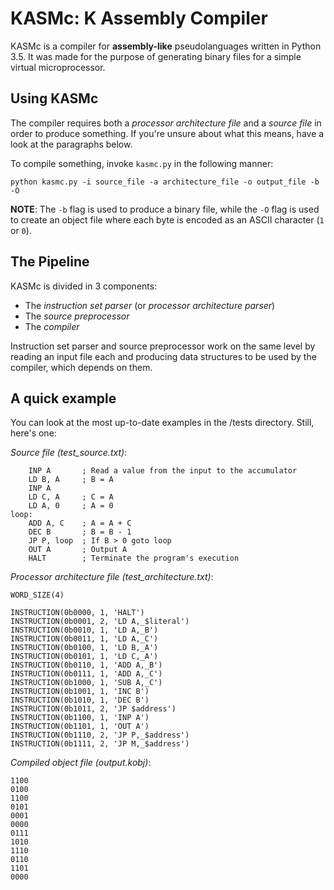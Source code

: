 # KASMc: K Assembly Compiler

KASMc is a compiler for **assembly-like** pseudolanguages written in Python 3.5.
It was made for the purpose of generating binary files for a simple virtual microprocessor.

## Using KASMc

The compiler requires both a _processor architecture file_ and a _source file_ in order to produce something. If you're unsure about what this means, have a look at the paragraphs below.

To compile something, invoke `kasmc.py` in the following manner:

`python kasmc.py -i source_file -a architecture_file -o output_file -b -O`

**NOTE**: The `-b` flag is used to produce a binary file, while the `-O` flag is used to create an object file where each byte is encoded as an ASCII character (`1` or `0`).

## The Pipeline

KASMc is divided in 3 components:
- The _instruction set parser_ (or _processor architecture parser_)
- The _source preprocessor_
- The _compiler_

Instruction set parser and source preprocessor work on the same level by reading an input file each and producing data structures to be used by the compiler, which depends on them.

## A quick example

You can look at the most up-to-date examples in the /tests directory. Still, here's one:

_Source file (test_source.txt)_:

```
	INP A		; Read a value from the input to the accumulator
	LD B, A		; B = A
	INP A
	LD C, A		; C = A
	LD A, 0 	; A = 0
loop:
	ADD A, C	; A = A + C
	DEC B		; B = B - 1
	JP P, loop	; If B > 0 goto loop
	OUT A		; Output A
	HALT		; Terminate the program's execution
```

_Processor architecture file (test_architecture.txt)_:

```
WORD_SIZE(4)

INSTRUCTION(0b0000, 1, 'HALT')
INSTRUCTION(0b0001, 2, 'LD A,_$literal')
INSTRUCTION(0b0010, 1, 'LD A,_B')
INSTRUCTION(0b0011, 1, 'LD A,_C')
INSTRUCTION(0b0100, 1, 'LD B,_A')
INSTRUCTION(0b0101, 1, 'LD C,_A')
INSTRUCTION(0b0110, 1, 'ADD A,_B')
INSTRUCTION(0b0111, 1, 'ADD A,_C')
INSTRUCTION(0b1000, 1, 'SUB A,_C')
INSTRUCTION(0b1001, 1, 'INC B')
INSTRUCTION(0b1010, 1, 'DEC B')
INSTRUCTION(0b1011, 2, 'JP $address')
INSTRUCTION(0b1100, 1, 'INP A')
INSTRUCTION(0b1101, 1, 'OUT A')
INSTRUCTION(0b1110, 2, 'JP P,_$address')
INSTRUCTION(0b1111, 2, 'JP M,_$address')
```

_Compiled object file (output.kobj)_:

```
1100
0100
1100
0101
0001
0000
0111
1010
1110
0110
1101
0000
```
